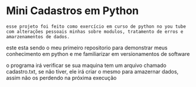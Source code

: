 # Mini Cadastros em Python
    esse projeto foi feito como exercício em curso de python no you tube com alterações pessoais minhas sobre modulos, tratamento de erros e amarzenamentos de dados.
    
este esta sendo o meu primeiro repositorio para demonstrar meus conhecimento em python e me familiarizar em versionamentos de software

o programa irá verificar se sua maquina tem um arquivo chamado cadastro.txt, se não tiver, ele irá criar o mesmo para amazernar dados, assim não os perdendo na próxima execução